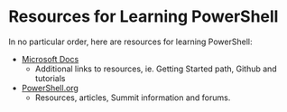 # Resources for Learning PowerShell

In no particular order, here are resources for learning PowerShell:

+ [Microsoft Docs](https://docs.microsoft.com/en-us/powershell/)
  + Additional links to resources, ie. Getting Started path, Github and tutorials
+ [PowerShell.org](https://www.powershell.org)
  + Resources, articles, Summit information and forums.